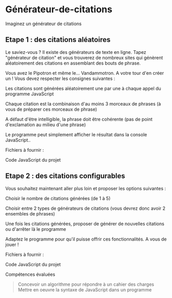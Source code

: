 # Générateur-de-citations
Imaginez un générateur de citations

## Etape 1 : des citations aléatoires
Le saviez-vous ? Il existe des générateurs de texte en ligne. Tapez "générateur de citation" et vous trouverez de nombreux sites qui génèrent aléatoirement des citations en assemblant des bouts de phrase.

Vous avez le Pipotron et même le... Vandammotron. A votre tour d'en créer un ! Vous devez respecter les consignes suivantes :

Les citations sont générées aléatoirement une par une à chaque appel du programme JavaScript

Chaque citation est la combinaison d'au moins 3 morceaux de phrases (à vous de préparer ces morceaux de phrase)

A défaut d'être intelligible, la phrase doit être cohérente (pas de point d'exclamation au milieu d'une phrase)

Le programme peut simplement afficher le résultat dans la console JavaScript..

Fichiers à fournir :

Code JavaScript du projet

## Etape 2 : des citations configurables
Vous souhaitez maintenant aller plus loin et proposer les options suivantes :

Choisir le nombre de citations générées (de 1 à 5)

Choisir entre 2 types de générateurs de citations (vous devrez donc avoir 2 ensembles de phrases)

Une fois les citations générées, proposer de générer de nouvelles citations ou d'arrêter là le programme

Adaptez le programme pour qu'il puisse offrir ces fonctionnalités. A vous de jouer !

Fichiers à fournir :

Code JavaScript du projet 

Compétences évaluées
> Concevoir un algorithme pour répondre à un cahier des charges
> Mettre en oeuvre la syntaxe de JavaScript dans un programme
